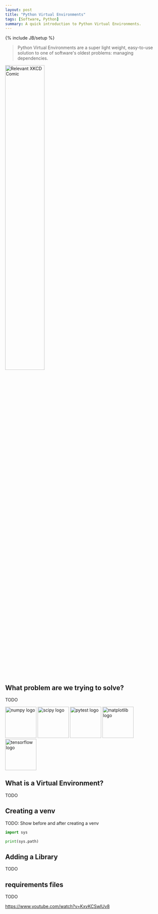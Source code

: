 ```yaml
---
layout: post
title: "Python Virtual Environments"
tags: [Software, Python]
summary: A quick introduction to Python Virtual Environments.
---
```

{% include JB/setup %}


> Python Virtual Environments are a super light weight, easy-to-use solution to one of software's oldest problems: managing dependencies.

<img src="https://imgs.xkcd.com/comics/python_environment.png" alt="Relevant XKCD Comic" style="width:50%">


## What problem are we trying to solve?

TODO

<img src="https://numpy.org/doc/stable/_static/numpylogo.svg" alt="numpy logo" style="width:100px;display:inline;border:0px">
<img src="https://scipy.org/images/logo.svg" alt="scipy logo" style="width:100px;display:inline;border:0px">
<img src="https://docs.pytest.org/en/7.3.x/_static/pytest_logo_curves.svg" alt="pytest logo" style="width:100px;display:inline;border:0px">
<img src="https://matplotlib.org/_static/images/logo_dark.svg" alt="matplotlib logo" style="width:100px;display:inline;border:0px">
<img src="https://www.gstatic.com/devrel-devsite/prod/vb33fefd4f475972d9db8a48eb99721b7e7821d5a39de2b21c4f6caf579ea0944/tensorflow/images/lockup.svg" alt="tensorflow logo" style="width:100px;display:inline;border:0px">

## What is a Virtual Environment?

TODO


## Creating a venv

TODO: Show before and after creating a venv

```python
import sys

print(sys.path)
```


## Adding a Library

TODO


## requirements files

TODO


https://www.youtube.com/watch?v=KxvKCSwlUv8

